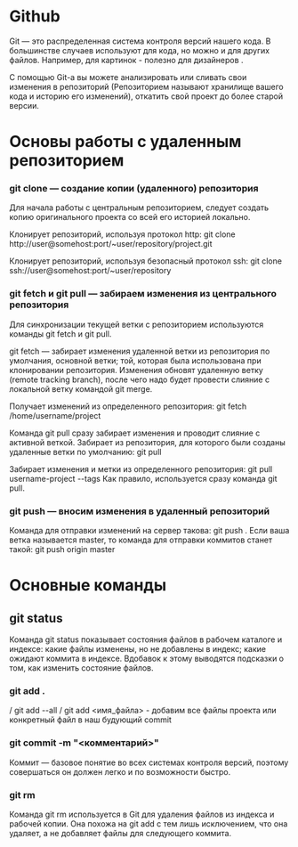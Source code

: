# Github 
Git — это распределенная система контроля версий нашего кода. В большинстве случаев используют для кода, но можно и для других файлов. Например, для картинок - полезно для дизайнеров .

С помощью Git-a вы можете анализировать или сливать свои изменения в репозиторий (Репозиторием называют хранилище вашего кода и историю его изменений), откатить свой проект до более старой версии. 

# Основы работы с удаленным репозиторием
### git clone — создание копии (удаленного) репозитория
Для начала работы с центральным репозиторием, следует создать копию оригинального проекта со всей его историей локально.

Клонирует репозиторий, используя протокол http:
git clone http://user@somehost:port/~user/repository/project.git

Клонирует репозиторий, используя безопасный протокол ssh:
git clone ssh://user@somehost:port/~user/repository

### git fetch и git pull — забираем изменения из центрального репозитория
Для синхронизации текущей ветки с репозиторием используются команды git fetch и git pull.

git fetch — забирает изменения удаленной ветки из репозитория по умолчания, основной ветки; той, которая была использована при клонировании репозитория. Изменения обновят удаленную ветку (remote tracking branch), после чего надо будет провести слияние с локальной ветку командой git merge.

Получает изменений из определенного репозитория:
git fetch /home/username/project

Команда git pull сразу забирает изменения и проводит слияние с активной веткой. Забирает из репозитория, для которого были созданы удаленные ветки по умолчанию:
git pull

Забирает изменения и метки из определенного репозитория:
git pull username-project --tags
Как правило, используется сразу команда git pull.

### git push — вносим изменения в удаленный репозиторий
Команда для отправки изменений на сервер такова: git push <remote-name> <branch-name>. 
Если ваша ветка называется master, то команда для отправки коммитов станет такой:
git push origin master

# Основные команды
## git status
Команда git status показывает состояния файлов в рабочем каталоге и индексе: какие файлы изменены, но не добавлены в индекс; какие ожидают коммита в индексе. Вдобавок к этому выводятся подсказки о том, как изменить состояние файлов.

### git add .
/ git add --all / git add <имя_файла> - добавим все файлы проекта или конкретный файл в наш будующий commit

### git commit -m "<комментарий>"
Коммит — базовое понятие во всех системах контроля версий, поэтому совершаться он должен легко и по возможности быстро.

### git rm
Команда git rm используется в Git для удаления файлов из индекса и рабочей копии. Она похожа на git add с тем лишь исключением, что она удаляет, а не добавляет файлы для следующего коммита.


